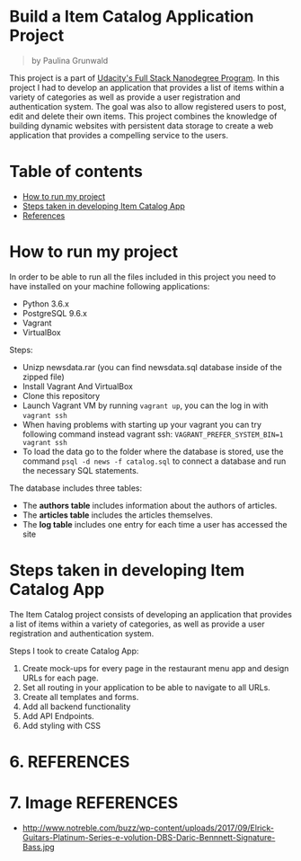 # Build a Item Catalog Application Project
> by Paulina Grunwald

This project is a part of [Udacity's Full Stack Nanodegree Program](https://www.udacity.com/nanodegree). In this project I had to develop an application that provides a list of items within a variety of categories as well as provide a user registration and authentication system. The goal was also to allow registered users to post, edit and delete their own items. This project combines the knowledge of building dynamic websites with persistent data storage to create a web application that provides a compelling service to the users.


# Table of contents

- [How to run my project](#how-to-run-my-project)
- [Steps taken in developing Item Catalog App](#steps-taken-in-developing-Item-Catalog-App)
- [References](#references)


# How to run my project
In order to be able to run all the files included in this project you need to have installed on your machine following  applications:
- Python 3.6.x
- PostgreSQL 9.6.x
- Vagrant
- VirtualBox

Steps:
- Unizp newsdata.rar (you can find newsdata.sql database inside of the zipped file)
- Install Vagrant And VirtualBox
- Clone this repository
- Launch Vagrant VM by running ```vagrant up```, you can the log in with ```vagrant ssh```
- When having problems with starting up your vagrant you can try following command instead vagrant ssh: ```VAGRANT_PREFER_SYSTEM_BIN=1 vagrant ssh```
- To load the data go to the folder where the database is stored, use the command ```psql -d news -f catalog.sql``` to connect a database and run the necessary SQL statements.

The database includes three tables:

- The __authors table__ includes information about the authors of articles.
- The __articles table__ includes the articles themselves.
- The __log table__ includes one entry for each time a user has accessed the site


# Steps taken in developing Item Catalog App

The Item Catalog project consists of developing an application that provides a list of items within a variety of categories, as well as provide a user registration and authentication system.

Steps I took to create Catalog App:

1. Create mock-ups for every page in the restaurant menu app and design URLs for each page.
2. Set all routing in your application to be able to navigate to all URLs.
3. Create all templates and forms.
4. Add all backend functionality
5. Add API Endpoints.
6. Add styling with CSS


# 6. REFERENCES


# 7. Image REFERENCES
- http://www.notreble.com/buzz/wp-content/uploads/2017/09/Elrick-Guitars-Platinum-Series-e-volution-DBS-Daric-Bennnett-Signature-Bass.jpg
